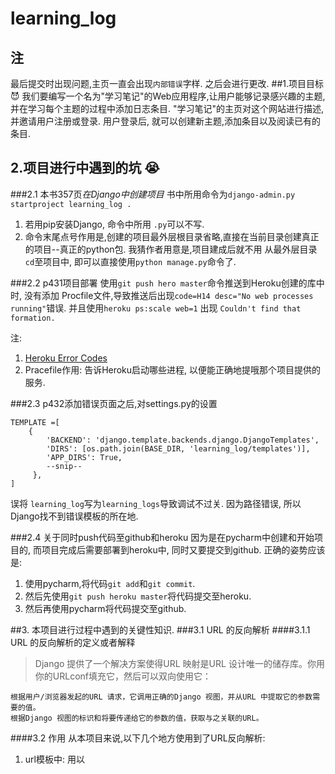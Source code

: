 # learning_log
## 注
最后提交时出现问题,主页一直会出现`内部错误`字样. 之后会进行更改.
##1.项目目标 :smiling_imp:
我们要编写一个名为"学习笔记"的Web应用程序,让用户能够记录感兴趣的主题,并在学习每个主题的过程中添加日志条目.
"学习笔记"的主页对这个网站进行描述,并邀请用户注册或登录. 用户登录后, 就可以创建新主题,添加条目以及阅读已有的条目.

## 2.项目进行中遇到的坑 :sob:
###2.1 本书357页*在Django中创建项目*
书中所用命令为`django-admin.py startproject learning_log .`
 1. 若用pip安装Django, 命令中所用 `.py`可以不写.
 2. 命令末尾点号作用是,创建的项目最外层根目录省略,直接在当前目录创建真正的项目--真正的python包. 我猜作者用意是,项目建成后就不用
从最外层目录`cd`至项目中, 即可以直接使用`python manage.py`命令了.

###2.2 p431项目部署
 使用`git push hero master`命令推送到Heroku创建的库中时, 没有添加 Procfile文件,导致推送后出现` code=H14 desc="No web processes running" `错误.  并且使用`heroku ps:scale web=1` 出现 `Couldn't find that formation.`
  
  注:
 1. [Heroku Error Codes](https://devcenter.heroku.com/articles/error-codes#h14-no-web-dynos-running)
 2. Pracefile作用: 告诉Heroku启动哪些进程, 以便能正确地提哦那个项目提供的服务.
 
###2.3 p432添加错误页面之后,对settings.py的设置
```
TEMPLATE =[
    { 
        'BACKEND': 'django.template.backends.django.DjangoTemplates',
        'DIRS': [os.path.join(BASE_DIR, 'learning_log/templates')],
        'APP_DIRS': True,
        --snip--
     },
]
```
误将 `learning_log`写为`learning_logs`导致调试不过关. 因为路径错误, 所以Django找不到错误模板的所在地.

###2.4 关于同时push代码至github和heroku
因为是在pycharm中创建和开始项目的, 而项目完成后需要部署到heroku中, 同时又要提交到github. 正确的姿势应该是:
 1. 使用pycharm,将代码`git add`和`git commit`.
 2. 然后先使用`git push heroku master`将代码提交至heroku.
 3. 然后再使用pycharm将代码提交至github.
 
##3. 本项目进行过程中遇到的关键性知识.
###3.1 URL 的反向解析
####3.1.1 URL 的反向解析的定义或者解释
> Django 提供了一个解决方案使得URL 映射是URL 设计唯一的储存库。你用你的URLconf填充它，然后可以双向使用它：

    根据用户/浏览器发起的URL 请求，它调用正确的Django 视图，并从URL 中提取它的参数需要的值。
    根据Django 视图的标识和将要传递给它的参数的值，获取与之关联的URL。

####3.2 作用
从本项目来说,以下几个地方使用到了URL反向解析:
 1. url模板中: 用以
